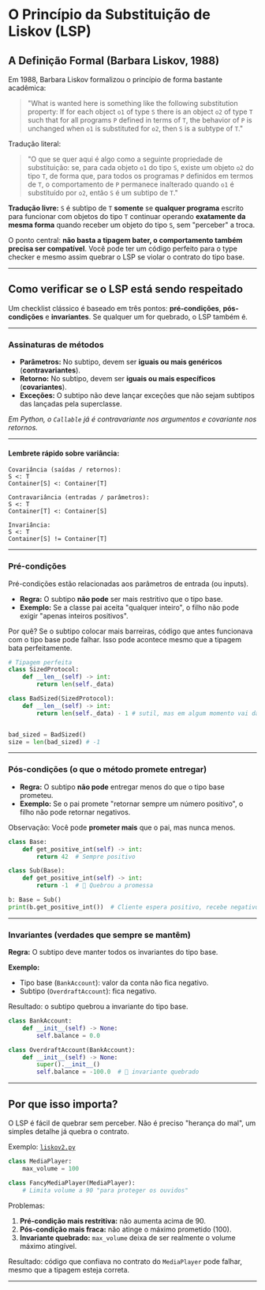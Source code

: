 # O Princípio da Substituição de Liskov (LSP)

## A Definição Formal (Barbara Liskov, 1988)

Em 1988, Barbara Liskov formalizou o princípio de forma bastante acadêmica:

> "What is wanted here is something like the following substitution property: If for each object
> `o1` of type `S` there is an object `o2` of type `T` such that for all programs `P` defined in
> terms of `T`, the behavior of `P` is unchanged when `o1` is substituted for `o2`, then `S` is a
> subtype of `T`."

Tradução literal:

> "O que se quer aqui é algo como a seguinte propriedade de substituição: se, para cada objeto
> `o1` do tipo `S`, existe um objeto `o2` do tipo `T`, de forma que, para todos os programas `P`
> definidos em termos de `T`, o comportamento de `P` permanece inalterado quando `o1` é
> substituído por `o2`, então `S` é um subtipo de `T`."

**Tradução livre:** `S` é subtipo de `T` **somente** se **qualquer programa** escrito para
funcionar com objetos do tipo `T` continuar operando **exatamente da mesma forma** quando receber
um objeto do tipo `S`, sem "perceber" a troca.

O ponto central: **não basta a tipagem bater, o comportamento também precisa ser compatível**.
Você pode ter um código perfeito para o type checker e mesmo assim quebrar o LSP se violar o
contrato do tipo base.

---

## Como verificar se o LSP está sendo respeitado

Um checklist clássico é baseado em três pontos: **pré-condições**, **pós-condições** e
**invariantes**. Se qualquer um for quebrado, o LSP também é.

---

### Assinaturas de métodos

- **Parâmetros:** No subtipo, devem ser **iguais ou mais genéricos** (**contravariantes**).
- **Retorno:** No subtipo, devem ser **iguais ou mais específicos** (**covariantes**).
- **Exceções:** O subtipo não deve lançar exceções que não sejam subtipos das lançadas pela
  superclasse.

_Em Python, o `Callable` já é contravariante nos argumentos e covariante nos retornos._

---

#### Lembrete rápido sobre variância:

```text
Covariância (saídas / retornos):
S <: T
Container[S] <: Container[T]

Contravariância (entradas / parâmetros):
S <: T
Container[T] <: Container[S]

Invariância:
S <: T
Container[S] != Container[T]
```

---

### Pré-condições

Pré-condições estão relacionadas aos parâmetros de entrada (ou inputs).

- **Regra:** O subtipo **não pode** ser mais restritivo que o tipo base.
- **Exemplo:** Se a classe pai aceita "qualquer inteiro", o filho não pode exigir "apenas inteiros
  positivos".

Por quê? Se o subtipo colocar mais barreiras, código que antes funcionava com o tipo base pode
falhar. Isso pode acontece mesmo que a tipagem bata perfeitamente.

```python
# Tipagem perfeita
class SizedProtocol:
    def __len__(self) -> int:
        return len(self._data)

class BadSized(SizedProtocol):
    def __len__(self) -> int:
        return len(self._data) - 1 # sutil, mas em algum momento vai dar -1


bad_sized = BadSized()
size = len(bad_sized) # -1
```

---

### Pós-condições (o que o método promete entregar)

- **Regra:** O subtipo **não pode** entregar menos do que o tipo base prometeu.
- **Exemplo:** Se o pai promete "retornar sempre um número positivo", o filho não pode retornar
  negativos.

Observação: Você pode **prometer mais** que o pai, mas nunca menos.

```python
class Base:
    def get_positive_int(self) -> int:
        return 42  # Sempre positivo

class Sub(Base):
    def get_positive_int(self) -> int:
        return -1  # 🚫 Quebrou a promessa

b: Base = Sub()
print(b.get_positive_int())  # Cliente espera positivo, recebe negativo
```

---

### Invariantes (verdades que sempre se mantêm)

**Regra:** O subtipo deve manter todos os invariantes do tipo base.

**Exemplo:**

- Tipo base (`BankAccount`): valor da conta não fica negativo.
- Subtipo (`OverdraftAccount`): fica negativo.

Resultado: o subtipo quebrou a invariante do tipo base.

```python
class BankAccount:
    def __init__(self) -> None:
        self.balance = 0.0

class OverdraftAccount(BankAccount):
    def __init__(self) -> None:
        super().__init__()
        self.balance = -100.0  # 🚫 invariante quebrado
```

---

## Por que isso importa?

O LSP é fácil de quebrar sem perceber. Não é preciso "herança do mal", um simples detalhe já
quebra o contrato.

Exemplo: [`liskov2.py`](liskov2.py)

```python
class MediaPlayer:
    max_volume = 100

class FancyMediaPlayer(MediaPlayer):
    # Limita volume a 90 "para proteger os ouvidos"
```

Problemas:

1. **Pré-condição mais restritiva:** não aumenta acima de 90.
2. **Pós-condição mais fraca:** não atinge o máximo prometido (100).
3. **Invariante quebrado:** `max_volume` deixa de ser realmente o volume máximo atingível.

Resultado: código que confiava no contrato do `MediaPlayer` pode falhar, mesmo que a tipagem
esteja correta.

---
